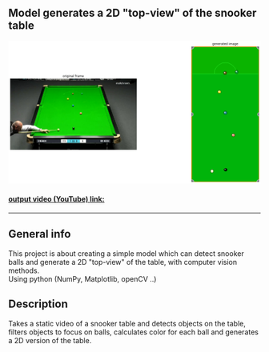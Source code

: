 ## Model generates a 2D "top-view" of the snooker table

![input_output](/images/input_output_img.png)

#### [output video (YouTube) link:](https://www.youtube.com/watch?v=RLief79B7YQ)
---



## General info
This project is about creating a simple model which can detect snooker balls and generate a 2D "top-view" of the table, with computer vision methods.
<br />
Using python (NumPy, Matplotlib, openCV ..)

## Description
Takes a static video of a snooker table and detects objects on the table, filters objects to focus on balls, calculates color for each ball and generates a 2D version of the table.
